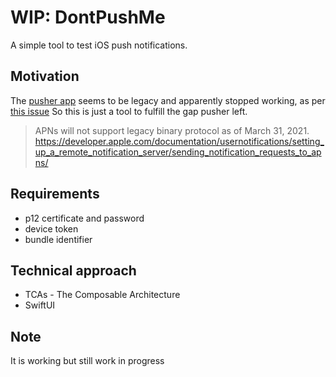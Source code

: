 # WIP: DontPushMe

A simple tool to test iOS push notifications.

## Motivation

The [pusher app](https://github.com/noodlewerk/NWPusher) seems to be legacy and apparently stopped working, as per [this issue](https://github.com/noodlewerk/NWPusher/issues/80#issue-864880443)
So this is just a tool to fulfill the gap pusher left.

> APNs will not support legacy binary protocol as of March 31, 2021.
https://developer.apple.com/documentation/usernotifications/setting_up_a_remote_notification_server/sending_notification_requests_to_apns/

## Requirements

* p12 certificate and password
* device token
* bundle identifier

## Technical approach

* TCAs - The Composable Architecture
* SwiftUI

## Note

It is working but still work in progress
